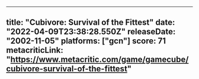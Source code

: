 
---
title: "Cubivore: Survival of the Fittest"
date: "2022-04-09T23:38:28.550Z"
releaseDate: "2002-11-05"
platforms: ["gcn"]
score: 71
metacriticLink: "https://www.metacritic.com/game/gamecube/cubivore-survival-of-the-fittest"
---
